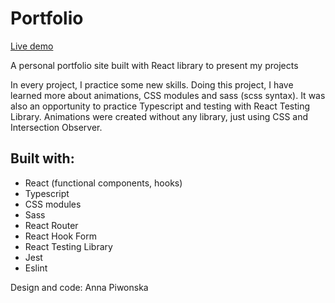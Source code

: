 # Portfolio

[Live demo](https://annapiwonska.netlify.app)

A personal portfolio site built with React library to present my projects

In every project, I practice some new skills. Doing this project, I have learned more about animations, CSS modules and sass (scss syntax). It was also an opportunity to practice Typescript and testing with React Testing Library. Animations were created without any library, just using CSS and Intersection Observer.

## Built with:

- React (functional components, hooks)
- Typescript
- CSS modules
- Sass
- React Router
- React Hook Form
- React Testing Library
- Jest
- Eslint

Design and code: Anna Piwonska
